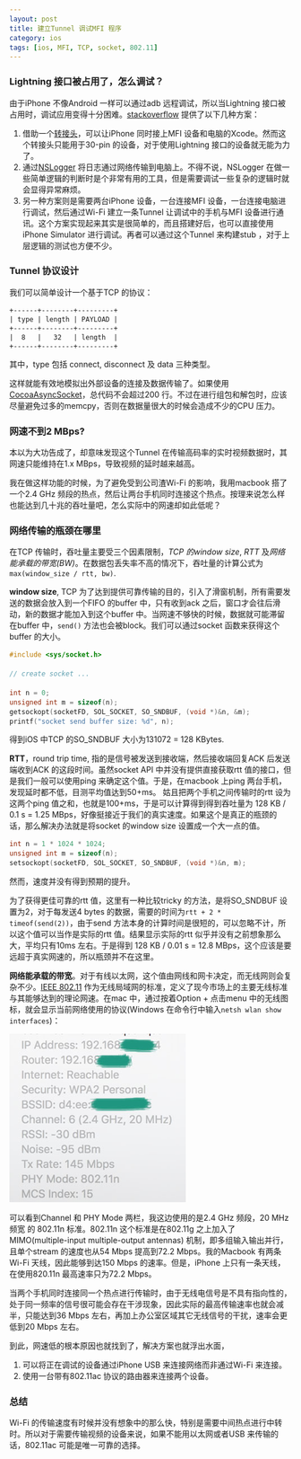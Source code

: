 ```yaml
---
layout: post
title: 建立Tunnel 调试MFI 程序
category: ios
tags: [ios, MFI, TCP, socket, 802.11]
---
```


### Lightning 接口被占用了，怎么调试？

由于iPhone 不像Android 一样可以通过adb 远程调试，所以当Lightning 接口被占用时，调试应用变得十分困难。[stackoverflow](http://stackoverflow.com/q/3420716/4156845) 提供了以下几种方案：

1. 借助一个[转接头](http://www.cablejive.com/products/dockStubz.html)，可以让iPhone 同时接上MFI 设备和电脑的Xcode。然而这个转接头只能用于30-pin 的设备，对于使用Lightning 接口的设备就无能为力了。
2. 通过[NSLogger](https://github.com/fpillet/NSLogger) 将日志通过网络传输到电脑上。不得不说，NSLogger 在做一些简单逻辑的判断时是个非常有用的工具，但是需要调试一些复杂的逻辑时就会显得异常麻烦。
3. 另一种方案则是需要两台iPhone 设备，一台连接MFI 设备，一台连接电脑进行调试，然后通过Wi-Fi 建立一条Tunnel 让调试中的手机与MFI 设备进行通讯。这个方案实现起来其实是很简单的，而且搭建好后，也可以直接使用iPhone Simulator 进行调试。再者可以通过这个Tunnel 来构建stub ，对于上层逻辑的测试也方便不少。

### Tunnel 协议设计

我们可以简单设计一个基于TCP 的协议：

```
+------+--------+---------+
| type | length | PAYLOAD |
+------+--------+---------+
|  8   |   32   | length  |
+------+--------+---------+
```

其中，type 包括 connect, disconnect 及 data 三种类型。

这样就能有效地模拟出外部设备的连接及数据传输了。如果使用[CocoaAsyncSocket](https://github.com/robbiehanson/CocoaAsyncSocket)，总代码不会超过200 行。不过在进行组包和解包时，应该尽量避免过多的memcpy，否则在数据量很大的时候会造成不少的CPU 压力。

<!-- more -->

### 网速不到2 MBps?

本以为大功告成了，却意味发现这个Tunnel 在传输高码率的实时视频数据时，其网速只能维持在1.x MBps，导致视频的延时越来越高。

我在做这样功能的时候，为了避免受到公司渣Wi-Fi 的影响，我用macbook 搭了一个2.4 GHz 频段的热点，然后让两台手机同时连接这个热点。按理来说怎么样也能达到几十兆的吞吐量吧，怎么实际中的网速却如此低呢？

### 网络传输的瓶颈在哪里

在TCP 传输时，吞吐量主要受三个因素限制，*TCP 的window size*, *RTT* 及*网络能承载的带宽(BW)*。在数据包丢失率不高的情况下，吞吐量的计算公式为 `max(window_size / rtt, bw)`.

**window size**, TCP 为了达到提供可靠传输的目的，引入了滑窗机制，所有需要发送的数据会放入到一个FIFO 的buffer 中，只有收到ack 之后，窗口才会往后滑动，新的数据才能加入到这个buffer 中。当网速不够快的时候，数据就可能滞留在buffer 中，`send()` 方法也会被block。我们可以通过socket 函数来获得这个buffer 的大小。

```c
#include <sys/socket.h>

// create socket ...

int n = 0;
unsigned int m = sizeof(n);
getsockopt(socketFD, SOL_SOCKET, SO_SNDBUF, (void *)&n, &m);
printf("socket send buffer size: %d", n);
```

得到iOS 中TCP 的SO_SNDBUF 大小为131072 = 128 KBytes.

**RTT**，round trip time, 指的是信号被发送到接收端，然后接收端回复ACK 后发送端收到ACK 的这段时间。虽然socket API 中并没有提供直接获取rtt 值的接口，但是我们一般可以使用ping 来确定这个值。于是，在macbook 上ping 两台手机，发现延时都不低，目测平均值达到50+ms。 姑且把两个手机之间传输时的rtt 设为这两个ping 值之和，也就是100+ms，于是可以计算得到得到吞吐量为 128 KB / 0.1 s = 1.25 MBps，好像挺接近于我们的真实速度。如果这个是真正的瓶颈的话，那么解决办法就是将socket 的window size 设置成一个大一点的值。

```c
int n = 1 * 1024 * 1024;
unsigned int m = sizeof(n);
setsockopt(socketFD, SOL_SOCKET, SO_SNDBUF, (void *)&n, m);
```

然而，速度并没有得到预期的提升。

为了获得更佳可靠的rtt 值，这里有一种比较tricky 的方法，是将SO_SNDBUF 设置为2，对于每发送4 bytes 的数据，需要的时间为`rtt + 2 * timeof(send(2))`，由于send 方法本身的计算时间是很短的，可以忽略不计，所以这个值可以当作是实际的rtt 值。结果显示实际的rtt 似乎并没有之前想象那么大，平均只有10ms 左右。于是得到 128 KB / 0.01 s = 12.8 MBps，这个应该是要远超于真实网速的，所以瓶颈并不在这里。

**网络能承载的带宽**。对于有线以太网，这个值由网线和网卡决定，而无线网则会复杂不少。[IEEE 802.11](https://en.wikipedia.org/wiki/IEEE_802.11) 作为无线局域网的标准，定义了现今市场上的主要无线标准与其能够达到的理论网速。在mac 中，通过按着Option + 点击menu 中的无线图标，就会显示当前网络使用的协议(Windows 在命令行中输入`netsh wlan show interfaces`)：

![](/assets/network/wifi_info.jpg)

可以看到Channel 和 PHY Mode 两栏，我这边使用的是2.4 GHz 频段，20 MHz 频宽 的 802.11n 标准。802.11n 这个标准是在802.11g 之上加入了MIMO(multiple-input multiple-output antennas) 机制，即多组输入输出并行，且单个stream 的速度也从54 Mbps 提高到72.2 Mbps。我的Macbook 有两条Wi-Fi 天线，因此能够到达150 Mbps 的速率。但是，iPhone 上只有一条天线，在使用820.11n 最高速率只为72.2 Mbps。

当两个手机同时连接同一个热点进行传输时，由于无线电信号是不具有指向性的，处于同一频率的信号很可能会存在干涉现象，因此实际的最高传输速率也就会减半，只能达到36 Mbps 左右，再加上办公室区域其它无线信号的干扰，速率会更低到20 Mbps 左右。

到此，网速低的根本原因也就找到了，解决方案也就浮出水面，

1. 可以将正在调试的设备通过iPhone USB 来连接网络而非通过Wi-Fi 来连接。
2. 使用一台带有802.11ac 协议的路由器来连接两个设备。

### 总结

Wi-Fi 的传输速度有时候并没有想象中的那么快，特别是需要中间热点进行中转时。所以对于需要传输视频的设备来说，如果不能用以太网或者USB 来传输的话，802.11ac 可能是唯一可靠的选择。
